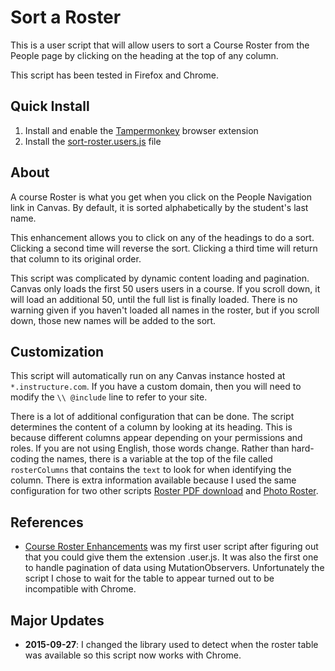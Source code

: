 # Sort a Roster
This is a user script that will allow users to sort a Course Roster from the People page by clicking on the heading at the top of any column.

This script has been tested in Firefox and Chrome.

## Quick Install
1. Install and enable the [Tampermonkey](http://tampermonkey.net/) browser extension
2. Install the [sort-roster.users.js](https://github.com/jamesjonesmath/canvancement/raw/master/roster/sort-roster/sort-roster.user.js) file

## About
A course Roster is what you get when you click on the People Navigation link in Canvas. By default, it is sorted alphabetically by the student's last name.

This enhancement allows you to click on any of the headings to do a sort. Clicking a second time will reverse the sort. Clicking a third time will return that column to its original order.

This script was complicated by dynamic content loading and pagination. Canvas only loads the first 50 users users in a course. If you scroll down, it will load an additional 50, until the full list is finally loaded. There is no warning given if you haven't loaded all names in the roster, but if you scroll down, those new names will be added to the sort.

## Customization
This script will automatically run on any Canvas instance hosted at ``*.instructure.com``. If you have a custom domain, then you will need to modify the `\\ @include` line to refer to your site.

There is a lot of additional configuration that can be done. The script determines the content of a column by looking at its heading. This is because different columns appear depending on your permissions and roles. If you are not using English, those words change. Rather than hard-coding the names, there is a variable at the top of the file called ``rosterColumns`` that contains the ``text`` to look for when identifying the column. There is extra information available because I used the same configuration for two other scripts [Roster PDF download](../pdf-roster/) and [Photo Roster](../photo-roster/).

## References
* [Course Roster Enhancements](https://community.canvaslms.com/groups/higher-ed/blog/2015/09/03/roster-enhancements) was my first user script after figuring out that you could give them the extension .user.js. It was also the first one to handle pagination of data using MutationObservers. Unfortunately the script I chose to wait for the table to appear turned out to be incompatible with Chrome.

## Major Updates
* **2015-09-27**: I changed the library used to detect when the roster table was available so this script now works with Chrome. 
